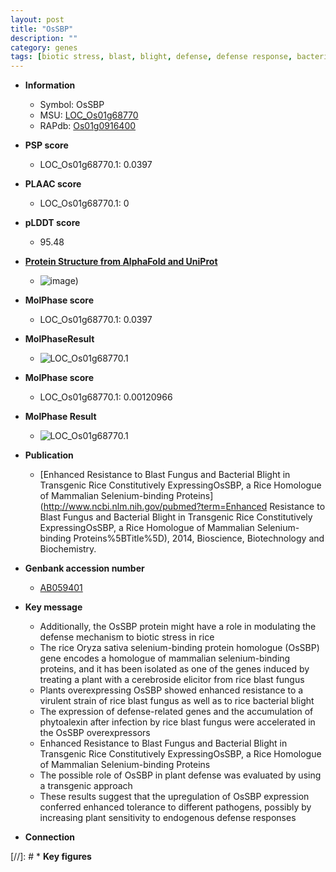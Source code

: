 ```yaml
---
layout: post
title: "OsSBP"
description: ""
category: genes
tags: [biotic stress, blast, blight, defense, defense response, bacterial blight]
---
```


* **Information**  
    + Symbol: OsSBP  
    + MSU: [LOC_Os01g68770](http://rice.plantbiology.msu.edu/cgi-bin/ORF_infopage.cgi?orf=LOC_Os01g68770)  
    + RAPdb: [Os01g0916400](http://rapdb.dna.affrc.go.jp/viewer/gbrowse_details/irgsp1?name=Os01g0916400)  

* **PSP score**  
    + LOC_Os01g68770.1: 0.0397 

* **PLAAC score**  
    + LOC_Os01g68770.1: 0 

* **pLDDT score**
    + 95.48

* **[Protein Structure from AlphaFold and UniProt](https://www.uniprot.org/uniprotkb/Q8RZW7/entry#structure)**
    + ![image](https://ricepsp.github.io/images/Q8/AF-Q8RZW7-F1.png))

* **MolPhase score**
    + LOC_Os01g68770.1: 0.0397

* **MolPhaseResult**
    + ![LOC_Os01g68770.1](https://ricepsp.github.io/pictures/LOC_Os01g/LOC_Os01g68770.1.png)

* **MolPhase score**
    + LOC_Os01g68770.1: 0.00120966

* **MolPhase Result**
    + ![LOC_Os01g68770.1](https://304243504.github.io/Pictures/LOC_Os01g/LOC_Os01g68770.1.png)

* **Publication**  
    + [Enhanced Resistance to Blast Fungus and Bacterial Blight in Transgenic Rice Constitutively ExpressingOsSBP, a Rice Homologue of Mammalian Selenium-binding Proteins](http://www.ncbi.nlm.nih.gov/pubmed?term=Enhanced Resistance to Blast Fungus and Bacterial Blight in Transgenic Rice Constitutively ExpressingOsSBP, a Rice Homologue of Mammalian Selenium-binding Proteins%5BTitle%5D), 2014, Bioscience, Biotechnology and Biochemistry.

* **Genbank accession number**  
    + [AB059401](http://www.ncbi.nlm.nih.gov/nuccore/AB059401)

* **Key message**  
    + Additionally, the OsSBP protein might have a role in modulating the defense mechanism to biotic stress in rice
    + The rice Oryza sativa selenium-binding protein homologue (OsSBP) gene encodes a homologue of mammalian selenium-binding proteins, and it has been isolated as one of the genes induced by treating a plant with a cerebroside elicitor from rice blast fungus
    + Plants overexpressing OsSBP showed enhanced resistance to a virulent strain of rice blast fungus as well as to rice bacterial blight
    + The expression of defense-related genes and the accumulation of phytoalexin after infection by rice blast fungus were accelerated in the OsSBP overexpressors
    + Enhanced Resistance to Blast Fungus and Bacterial Blight in Transgenic Rice Constitutively ExpressingOsSBP, a Rice Homologue of Mammalian Selenium-binding Proteins
    + The possible role of OsSBP in plant defense was evaluated by using a transgenic approach
    + These results suggest that the upregulation of OsSBP expression conferred enhanced tolerance to different pathogens, possibly by increasing plant sensitivity to endogenous defense responses

* **Connection**  

[//]: # * **Key figures**  


